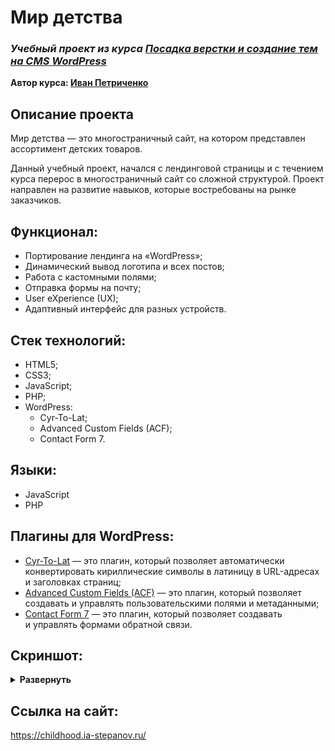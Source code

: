 # Мир детства
### ***Учебный проект из курса [Посадка верстки и создание тем на CMS WordPress](https://www.udemy.com/course/cms-wordpress/)***  
**Автор курса: [Иван Петриченко](https://www.udemy.com/user/yan-kovalenko-2/)**

## Описание проекта
Мир детства — это многостраничный сайт, на котором представлен ассортимент детских товаров.

Данный учебный проект, начался с лендинговой страницы и с течением курса перерос в многостраничный сайт со сложной структурой. Проект направлен на развитие навыков, которые востребованы на рынке заказчиков.


## Функционал:
- Портирование лендинга на «WordPress»;
- Динамический вывод логотипа и всех постов;
- Работа с кастомными полями;
- Отправка формы на почту;
- User eXperience (UX);
- Адаптивный интерфейс для разных устройств.

## Стек технологий:
- HTML5;
- CSS3;
- JavaScript;
- PHP;
- WordPress:
  - Cyr-To-Lat;
  - Advanced Custom Fields (ACF);
  - Contact Form 7.

## Языки:
- JavaScript
- PHP

## Плагины для WordPress:
- [Cyr-To-Lat](https://wordpress.org/plugins/cyr2lat/) — это плагин, который позволяет автоматически конвертировать кириллические символы в латиницу в URL-адресах и заголовках страниц;
- [Advanced Custom Fields (ACF)](https://www.advancedcustomfields.com/) — это плагин, который позволяет создавать и управлять пользовательскими полями и метаданными;
- [Contact Form 7](https://contactform7.com/) — это плагин, который позволяет создавать и управлять формами обратной связи.

## Скриншот:
<details><summary><b>Развернуть</b></summary>

[![wordpress-childhood](https://github.com/ia-stepanov/ia-stepanov/assets/86494748/c4ff9706-636c-47b8-898f-b9062031b76a)](https://childhood.ia-stepanov.ru/)

[![wordpress-childhood](https://github.com/ia-stepanov/ia-stepanov/assets/86494748/b4533470-f4f5-4a25-b242-bc0cba9194f6)](https://childhood.ia-stepanov.ru/igrushki/)

[![wordpress-childhood](https://github.com/ia-stepanov/ia-stepanov/assets/86494748/287dcb15-fd55-43b7-82be-4c26d3a4838e)](https://childhood.ia-stepanov.ru/nasha-komanda/)

[![wordpress-childhood](https://github.com/ia-stepanov/ia-stepanov/assets/86494748/6ece1c1d-9b3b-4078-837b-8693bef5474f)](https://childhood.ia-stepanov.ru/nasha-istoriya/)

[![wordpress-childhood](https://github.com/ia-stepanov/ia-stepanov/assets/86494748/8a80613d-bfd1-40fb-9ee3-5bb858d43c1f)](https://childhood.ia-stepanov.ru/kontakty-i-otzyvy/)

</details>

## Ссылка на сайт:
https://childhood.ia-stepanov.ru/